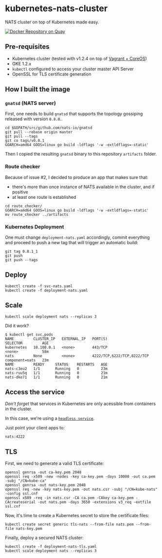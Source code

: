 # kubernetes-nats-cluster
NATS cluster on top of Kubernetes made easy.

[![Docker Repository on Quay](https://quay.io/repository/pires/docker-nats/status "Docker Repository on Quay")](https://quay.io/repository/pires/docker-nats)

## Pre-requisites

* Kubernetes cluster (tested with v1.2.4 on top of [Vagrant + CoreOS](https://github.com/pires/kubernetes-vagrant-coreos-cluster))
* GKE 1.2.x
* `kubectl` configured to access your cluster master API Server
* OpenSSL for TLS certificate generation

## How I built the image

### `gnatsd` (NATS server)
First, one needs to build `gnatsd` that supports the topology gossiping released with version `0.8.0`..
```
cd $GOPATH/src/github.com/nats-io/gnatsd
git pull --rebase origin master
git pull --tags
git co tags/v0.8.1
GOARCH=amd64 GOOS=linux go build -ldflags '-w -extldflags=-static'
```

Then I copied the resulting `gnatsd` binary to this repository `artifacts` folder.

### Route checker

Because of issue #2, I decided to produce an app that makes sure that:
* there's more than once instance of NATS available in the cluster, and if positive
* at least one route is established
```
cd route_checker/
GOARCH=amd64 GOOS=linux go build -ldflags '-w -extldflags=-static'
mv route_checker ../artifacts
```

### Kubernetes Deployment

One must change `deployment-nats.yaml` accordingly, commit everything and proceed to push a new tag that will trigger an automatic build:
```
git tag 0.8.1_1
git push
git push --tags
```

## Deploy

```
kubectl create -f svc-nats.yaml
kubectl create -f deployment-nats.yaml
```

## Scale

```
kubectl scale deployment nats --replicas 3
```

Did it work?

```
$ kubectl get svc,pods
NAME         CLUSTER_IP   EXTERNAL_IP   PORT(S)                      SELECTOR         AGE
kubernetes   10.100.0.1   <none>        443/TCP                      <none>           58m
nats         None         <none>        4222/TCP,6222/TCP,8222/TCP   component=nats   23m
NAME         READY     STATUS    RESTARTS   AGE
nats-c3eu2   1/1       Running   0          23m
nats-ruu5q   1/1       Running   0          21m
nats-dke71   1/1       Running   0          21m
```

## Access the service

*Don't forget* that services in Kubernetes are only acessible from containers in the cluster.

In this case, we're using a [`headless service`](http://kubernetes.io/v1.1/docs/user-guide/services.html#headless-services).

Just point your client apps to:
```
nats:4222
```

## TLS

First, we need to generate a valid TLS certificate:
```
openssl genrsa -out ca-key.pem 2048
openssl req -x509 -new -nodes -key ca-key.pem -days 10000 -out ca.pem -subj "/CN=kube-ca"
openssl genrsa -out nats-key.pem 2048
openssl req -new -key nats-key.pem -out nats.csr -subj "/CN=kube-nats" -config ssl.cnf
openssl x509 -req -in nats.csr -CA ca.pem -CAkey ca-key.pem -CAcreateserial -out nats.pem -days 3650 -extensions v3_req -extfile ssl.cnf
```

Now, it's time to create a Kubernetes secret to store the certificate files:
```
kubectl create secret generic tls-nats --from-file nats.pem --from-file nats-key.pem
```

Finally, deploy a secured NATS cluster:
```
kubectl create -f deployment-nats-tls.yaml
kubectl scale deployment nats --replicas 3
```
